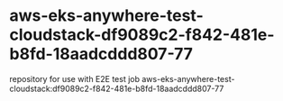 # aws-eks-anywhere-test-cloudstack-df9089c2-f842-481e-b8fd-18aadcddd807-77
repository for use with E2E test job aws-eks-anywhere-test-cloudstack:df9089c2-f842-481e-b8fd-18aadcddd807-77
